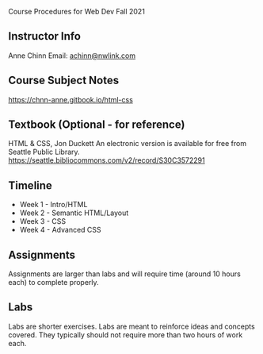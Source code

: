 Course Procedures for Web Dev Fall 2021

## Instructor Info
Anne Chinn
Email: achinn@nwlink.com

## Course Subject Notes
https://chnn-anne.gitbook.io/html-css

## Textbook (Optional - for reference)
HTML & CSS, Jon Duckett
An electronic version is available for free from Seattle Public Library.
https://seattle.bibliocommons.com/v2/record/S30C3572291

## Timeline
* Week 1 - Intro/HTML
* Week 2 - Semantic HTML/Layout
* Week 3 - CSS
* Week 4 - Advanced CSS

## Assignments
Assignments are larger than labs and will require time (around 10 hours each) to complete properly.

## Labs
Labs are shorter exercises. Labs are meant to reinforce ideas and concepts covered. They typically should not require more than two hours of work each. 




